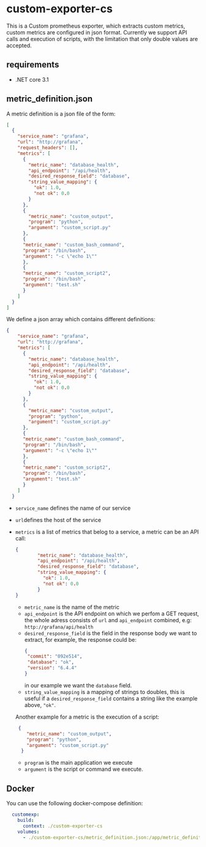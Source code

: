 # custom-exporter-cs

This is a Custom prometheus exporter, which extracts custom metrics, 
custom metrics are configured in json format. Currently we support API calls and execution of scripts, with the limitation that only double values are accepted.

## requirements
- .NET core 3.1

## metric_definition.json
A metric definition is a json file of the form:
```json
[
  {
    "service_name": "grafana",
    "url": "http://grafana",
    "request_headers": [],
    "metrics": [
      {
        "metric_name": "database_health",
        "api_endpoint": "/api/health",
        "desired_response_field": "database",
        "string_value_mapping": {
          "ok": 1.0,
          "not ok": 0.0
        }
      },
      {
        "metric_name": "custom_output",
        "program": "python",
        "argument": "custom_script.py"
      },
      {
      "metric_name": "custom_bash_command",
      "program": "/bin/bash",
      "argument": "-c \"echo 1\""
      },
      {
      "metric_name": "custom_script2",
      "program": "/bin/bash",
      "argument": "test.sh"
      }
    ]
  }
]
```
We define a json array which contains different definitions: 

```json
{
    "service_name": "grafana",
    "url": "http://grafana",
    "metrics": [
      {
        "metric_name": "database_health",
        "api_endpoint": "/api/health",
        "desired_response_field": "database",
        "string_value_mapping": {
          "ok": 1.0,
          "not ok": 0.0
        }
      },
      {
        "metric_name": "custom_output",
        "program": "python",
        "argument": "custom_script.py"
      },
      {
      "metric_name": "custom_bash_command",
      "program": "/bin/bash",
      "argument": "-c \"echo 1\""
      },
      {
      "metric_name": "custom_script2",
      "program": "/bin/bash",
      "argument": "test.sh"
      }
    ]
  }
```
- `service_name` defines the name of our service
- `url`defines the host of the service
- `metrics` is a list of metrics that belog to a service, 
a metric can be an API call: 
    ```json
    {
            "metric_name": "database_health",
            "api_endpoint": "/api/health",
            "desired_response_field": "database",
            "string_value_mapping": {
              "ok": 1.0,
              "not ok": 0.0
            }
    }
    ```
    - `metric_name` is the name of the metric
    - `api_endpoint` is the API endpoint on which we perfom a GET request,
      the whole adress consists of `url` and `api_endpoint` combined, e.g: `http://grafana/api/health`
    - `desired_response_field` is the field in the response body we want to extract, for example, the response could be:
       ```json
       {
        "commit": "092e514",
        "database": "ok",
        "version": "6.4.4"
       }
       ```
       in our example we want the `database` field.
    - `string_value_mapping` is a mapping of strings to doubles, 
      this is useful if a `desired_response_field` contains a string like the example above, `"ok"`.

    Another example for a metric is the execution of a script:
    ```json
     {
        "metric_name": "custom_output",
        "program": "python",
        "argument": "custom_script.py"
      }
    ```
    - `program` is the main application we execute
    - `argument` is the script or command we execute.


## Docker
You can use the following docker-compose definition:
```yml
  customexp:
    build:
      context: ./custom-exporter-cs
    volumes:
      - ./custom-exporter-cs/metric_definition.json:/app/metric_definition.json
```
